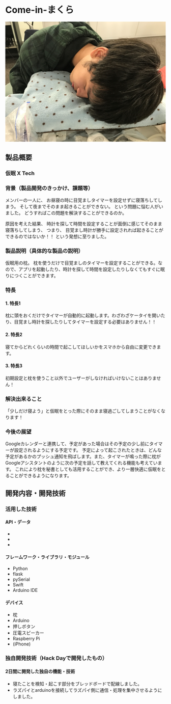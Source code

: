 ﻿# Come-in-まくら


[![Come-in-まくら](image4493.png)](https://youtu.be/p1k6nnbt97Y)


## 製品概要

### 仮眠 X Tech


### 背景（製品開発のきっかけ、課題等）
メンバーの一人に、
お昼寝の時に目覚ましタイマーを設定せずに寝落ちしてしまう。
そして夜までそのまま起きることができない。
という問題に悩む人がいました。
どうすればこの問題を解決することができるのか。

原因を考えた結果、
時計を探して時間を設定することが面倒に感じてそのまま寝落ちしてしまう、
つまり、
目覚まし時計が勝手に設定されれば起きることができるのではないか！！
という発想に至りました。



### 製品説明（具体的な製品の説明）
仮眠用の枕。
枕を使うだけで目覚ましのタイマーを設定することができる。なので、アプリを起動したり、時計を探して時間を設定したりしなくてもすぐに眠りにつくことができます。



### 特長


#### 1. 特長1
枕に頭をおくだけでタイマーが自動的に起動します。わざわざケータイを開いたり、目覚まし時計を探したりしてタイマーを設定する必要はありません！！


#### 2. 特長2
寝てからどれくらいの時間で起こしてほしいかをスマホから自由に変更できます。
<!--また、Googleカレンダーと連携し、もし睡眠後に予定がある場合に予定よりもユーザーが設定した時間分前にタイマーの設定時刻を変更します。-->


#### 3. 特長3
初期設定と枕を使うこと以外でユーザーがしなければいけないことはありません！



### 解決出来ること
「少しだけ寝よう」と仮眠をとった際にそのまま寝過ごしてしまうことがなくなります！


### 今後の展望
<!--今回は実現できなかったが、今後改善すること、どのように展開していくことが可能かについて記載をしてください。-->
Googleカレンダーと連携して、予定があった場合はその予定の少し前にタイマーが設定されるようにする予定です。
予定によって起こされたときは、どんな予定があるかのプッシュ通知を飛ばします。また、タイマーが鳴った際に枕がGoogleアシスタントのように次の予定を話して教えてくれる機能も考えています。
これにより枕を秘書としても活用することができ、より一層快適に仮眠をとることができるようになります。




## 開発内容・開発技術
### 活用した技術
#### API・データ
<!--今回スポンサーから提供されたAPI、製品などの外部技術があれば記述をして下さい。-->

* 
* 
* 


#### フレームワーク・ライブラリ・モジュール
* Python
* flask
* pySerial
* Swift
* Arduino IDE


#### デバイス
* 枕
* Arduino
* 押しボタン
* 圧電スピーカー
* Raspberry Pi
* (iPhone)


### 独自開発技術（Hack Dayで開発したもの）
#### 2日間に開発した独自の機能・技術
<!-- * 独自で開発したものの内容をこちらに記載してください
* 特に力を入れた部分をファイルリンク、またはcommit_idを記載してください（任意） -->
* 寝たことを検知・起こす部分をブレッドボードで配線しました。
* ラズパイとarduinoを接続してラズパイ側に通信・処理を集中させるようにしました。
